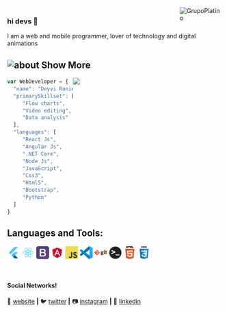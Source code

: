 <img align="right" width="100" alt="GrupoPlatino" src="https://avatars.githubusercontent.com/u/89597261?s=200&v=4">

### hi devs 👋

I am a web and mobile programmer, lover of technology and digital animations

## <img width="45" alt="about" src="https://raw.github.com/elizarov/elizarov/master/about.png"> Show More

<img align="right" width="350" src="https://media4.giphy.com/media/gLcUG7QiR0jpMzoNUu/200w.webp?cid=ecf05e47lfx1rywaljw1an3kbntukyy8mpxefgcwqfxh72hi&rid=200w.webp&ct=g" />

```javascript
var WebDeveloper = {
  "name": "Deyvi Roniel Tabora Paz",
  "primarySkillset": [
     "Flow charts",
     "Video editing",
     "Data analysis"
  ],
  "languages": [
     "React Js",
     "Angular Js",
     ".NET Core",
     "Node Js",
     "JavaScript",
     "Css3",
     "Html5",
     "Bootstrap",
     "Python"
  ]
}
```

## **Languages and Tools:**  

<code><img height="30" src="https://raw.githubusercontent.com/github/explore/80688e429a7d4ef2fca1e82350fe8e3517d3494d/topics/flutter/flutter.png"></code>
<code><img height="30" src="https://raw.githubusercontent.com/github/explore/80688e429a7d4ef2fca1e82350fe8e3517d3494d/topics/react/react.png"></code>
<code><img height="30" src="https://raw.githubusercontent.com/github/explore/80688e429a7d4ef2fca1e82350fe8e3517d3494d/topics/bootstrap/bootstrap.png"></code>
<code><img height="30" src="https://raw.githubusercontent.com/github/explore/80688e429a7d4ef2fca1e82350fe8e3517d3494d/topics/angular/angular.png"></code>
<code><img height="30" src="https://raw.githubusercontent.com/github/explore/80688e429a7d4ef2fca1e82350fe8e3517d3494d/topics/javascript/javascript.png"></code>
<code><img height="30" src="https://raw.githubusercontent.com/github/explore/80688e429a7d4ef2fca1e82350fe8e3517d3494d/topics/visual-studio-code/visual-studio-code.png"></code>
<code><img height="30" src="https://raw.githubusercontent.com/github/explore/80688e429a7d4ef2fca1e82350fe8e3517d3494d/topics/git/git.png"></code>
<code><img height="30" src="https://raw.githubusercontent.com/github/explore/80688e429a7d4ef2fca1e82350fe8e3517d3494d/topics/terminal/terminal.png"></code>
<code><img height="30" src="https://raw.githubusercontent.com/github/explore/80688e429a7d4ef2fca1e82350fe8e3517d3494d/topics/html/html.png"></code>
<code><img height="30" src="https://raw.githubusercontent.com/github/explore/80688e429a7d4ef2fca1e82350fe8e3517d3494d/topics/css/css.png"></code>


[website]: https://ronieltabora.github.io/Portofolio/
[twitter]: https://twitter.com/DeyviTabora
[instagram]: https://www.instagram.com/deyvi_tabora/
[linkedin]: https://www.linkedin.com/in/deyvi-roniel-tabora-paz-29191b191/
<br>

#### Social Networks!

🏡 [website][website] **|** 
🐦 [twitter][twitter] **|** 
📷 [instagram][instagram] **|** 
👔 [linkedin][linkedin]



